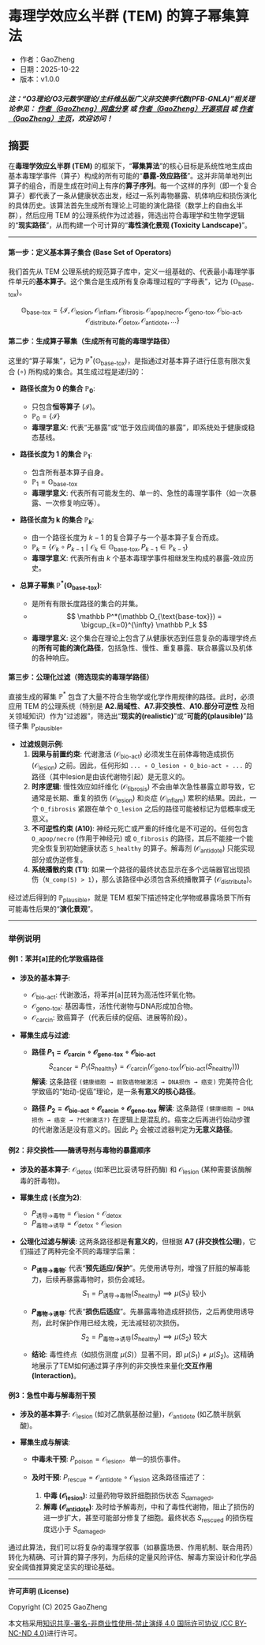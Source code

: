 # **毒理学效应幺半群 (TEM) 的算子幂集算法**

- 作者：GaoZheng
- 日期：2025-10-22
- 版本：v1.0.0

#### ***注：“O3理论/O3元数学理论/主纤维丛版广义非交换李代数(PFB-GNLA)”相关理论参见： [作者（GaoZheng）网盘分享](https://drive.google.com/drive/folders/1lrgVtvhEq8cNal0Aa0AjeCNQaRA8WERu?usp=sharing) 或 [作者（GaoZheng）开源项目](https://github.com/CTaiDeng/open_meta_mathematical_theory) 或 [作者（GaoZheng）主页](https://mymetamathematics.blogspot.com)，欢迎访问！***

## 摘要
在**毒理学效应幺半群 (TEM)** 的框架下，“**幂集算法**”的核心目标是系统性地生成由基本毒理学事件（算子）构成的所有可能的“**暴露-效应路径**”。这并非简单地列出算子的组合，而是生成在时间上有序的**算子序列**。每一个这样的序列（即一个复合算子）都代表了一条从健康状态出发，经过一系列毒物暴露、机体响应和损伤演化的具体历史。该算法首先生成所有理论上可能的演化路径（数学上的自由幺半群），然后应用 TEM 的公理系统作为过滤器，筛选出符合毒理学和生物学逻辑的“**现实路径**”，从而构建一个可计算的“**毒性演化景观 (Toxicity Landscape)**”。

---

#### **第一步：定义基本算子集合 (Base Set of Operators)**

我们首先从 TEM 公理系统的规范算子库中，定义一组基础的、代表最小毒理学事件单元的**基本算子**。这个集合是生成所有复杂毒理过程的“字母表”，记为 $(\mathbb O_{\text{base-tox}})$。

$$
\mathbb O_{\text{base-tox}} = \{ \mathcal I, \mathcal O_{\text{lesion}}, \mathcal O_{\text{inflam}}, \mathcal O_{\text{fibrosis}}, \mathcal O_{\text{apop/necro}}, \mathcal O_{\text{geno-tox}}, \mathcal O_{\text{bio-act}}, \mathcal O_{\text{distribute}}, \mathcal O_{\text{detox}}, \mathcal O_{\text{antidote}}, \dots \}
$$

#### **第二步：生成算子幂集（生成所有可能的毒理学路径）**

这里的“算子幂集”，记为 $\mathbb P^*(\mathbb O_{\text{base-tox}})$，是指通过对基本算子进行任意有限次复合 $(\circ)$ 所构成的集合。其生成过程是递归的：

*   **路径长度为 0 的集合 $\mathbb P_0$**:
    *   只包含**恒等算子** $(\mathcal I)$。
    *   $\mathbb P_0 = \{ \mathcal I \}$
    *   **毒理学意义**: 代表“无暴露”或“低于效应阈值的暴露”，即系统处于健康或稳态基线。

*   **路径长度为 1 的集合 $\mathbb P_1$**:
    *   包含所有基本算子自身。
    *   $\mathbb P_1 = \mathbb O_{\text{base-tox}}$
    *   **毒理学意义**: 代表所有可能发生的、单一的、急性的毒理学事件（如一次暴露、一次修复响应等）。

*   **路径长度为 k 的集合 $\mathbb P_k$**:
    *   由一个路径长度为 $k-1$ 的复合算子与一个基本算子复合而成。
    *   $\mathbb P_k = \{ \mathcal O_{k} \circ P_{k-1} \mid \mathcal O_{k} \in \mathbb O_{\text{base-tox}}, P_{k-1} \in \mathbb P_{k-1} \}$
    *   **毒理学意义**: 代表所有由 $k$ 个基本毒理学事件相继发生构成的暴露-效应历史。

*   **总算子幂集 $\mathbb P^*(\mathbb O_{\text{base-tox}})$**:
    *   是所有有限长度路径的集合的并集。
    *   $$ \mathbb P^*(\mathbb O_{\text{base-tox}}) = \bigcup_{k=0}^{\infty} \mathbb P_k $$
    *   **毒理学意义**: 这个集合在理论上包含了从健康状态到任意复杂的毒理学终点的**所有可能的演化路径**，包括急性、慢性、重复暴露、联合暴露以及机体的各种响应。

#### **第三步：公理化过滤（筛选现实的毒理学路径）**

直接生成的幂集 $\mathbb P^*$ 包含了大量不符合生物学或化学作用规律的路径。此时，必须应用 TEM 的公理系统（特别是 **A2.局域性**、**A7.非交换性**、**A10.部分可逆性** 及相关领域知识）作为“过滤器”，筛选出“**现实的(realistic)**”或“**可能的(plausible)**”路径子集 $\mathbb P_{\text{plausible}}$。

*   **过滤规则示例**:
    1.  **因果与前置约束**: 代谢激活 $(\mathcal O_{\text{bio-act}})$ 必须发生在前体毒物造成损伤 $(\mathcal O_{\text{lesion}})$ 之前。因此，任何形如 `... ∘ O_lesion ∘ O_bio-act ∘ ...` 的路径（其中lesion是由该代谢物引起）是无意义的。
    2.  **时序逻辑**: 慢性效应如纤维化 $(\mathcal O_{\text{fibrosis}})$ 不会由单次急性暴露立即导致，它通常是长期、重复的损伤 $(\mathcal O_{\text{lesion}})$ 和炎症 $(\mathcal O_{\text{inflam}})$ 累积的结果。因此，一个 `O_fibrosis` 紧跟在单个 `O_lesion` 之后的路径可能被标记为低概率或无意义。
    3.  **不可逆性约束 (A10)**: 神经元死亡或严重的纤维化是不可逆的。任何包含 `O_apop/necro` (作用于神经元) 或 `O_fibrosis` 的路径，其后不能接一个能完全恢复到初始健康状态 `S_healthy` 的算子。解毒剂 $(\mathcal O_{\text{antidote}})$ 只能实现部分或伪逆修复。
    4.  **系统播散约束 (T1)**: 如果一个路径的最终状态显示在多个远端器官出现损伤（`N_comp(S) > 1`），那么该路径中必须包含系统播散算子 $(\mathcal O_{\text{distribute}})$。

经过滤后得到的 $\mathbb P_{\text{plausible}}$，就是 TEM 框架下描述特定化学物或暴露场景下所有可能毒性后果的“**演化景观**”。

---

### **举例说明**

#### **例1：苯并[a]芘的化学致癌路径**

*   **涉及的基本算子**:
    *   $\mathcal O_{\text{bio-act}}$: 代谢激活，将苯并[a]芘转为高活性环氧化物。
    *   $\mathcal O_{\text{geno-tox}}$: 基因毒性，活性代谢物与DNA形成加合物。
    *   $\mathcal O_{\text{carcin}}$: 致癌算子（代表后续的促癌、进展等阶段）。

*   **幂集生成与过滤**:
    *   **路径 $P_1 = \mathcal O_{\text{carcin}} \circ \mathcal O_{\text{geno-tox}} \circ \mathcal O_{\text{bio-act}}$**
        $$ S_{\text{cancer}} = P_1(S_{\text{healthy}}) = \mathcal O_{\text{carcin}}(\mathcal O_{\text{geno-tox}}(\mathcal O_{\text{bio-act}}(S_{\text{healthy}}))) $$
        **解读**: 这条路径 `(健康细胞 → 前致癌物被激活 → DNA损伤 → 癌变)` 完美符合化学致癌的“始动-促癌”理论，是一条**有意义的核心路径**。

    *   **路径 $P_2 = \mathcal O_{\text{bio-act}} \circ \mathcal O_{\text{carcin}} \circ \mathcal O_{\text{geno-tox}}$**
        **解读**: 这条路径 `(健康细胞 → DNA损伤 → 癌变 → ?代谢激活?)` 在逻辑上是混乱的。癌变之后再进行始动步骤的代谢激活是没有意义的。因此 $P_2$ 会被过滤器判定为**无意义路径**。

#### **例2：非交换性——酶诱导剂与毒物的暴露顺序**

*   **涉及的基本算子**: $\mathcal O_{\text{detox}}$ (如苯巴比妥诱导肝药酶) 和 $\mathcal O_{\text{lesion}}$ (某种需要该酶解毒的肝毒物)。

*   **幂集生成 (长度为2)**:
    *   $P_{\text{诱导→毒物}} = \mathcal O_{\text{lesion}} \circ \mathcal O_{\text{detox}}$
    *   $P_{\text{毒物→诱导}} = \mathcal O_{\text{detox}} \circ \mathcal O_{\text{lesion}}$

*   **公理化过滤与解读**: 这两条路径都是**有意义的**，但根据 **A7 (非交换性公理)**，它们描述了两种完全不同的毒理学后果：
    *   **$P_{\text{诱导→毒物}}$**: 代表“**预先适应/保护**”。先使用诱导剂，增强了肝脏的解毒能力，后续再暴露毒物时，损伤会减轻。
        $$ S_1 = P_{\text{诱导→毒物}}(S_{\text{healthy}}) \implies \mu(S_1) \text{ 较小} $$

    *   **$P_{\text{毒物→诱导}}$**: 代表“**损伤后适应**”。先暴露毒物造成肝损伤，之后再使用诱导剂，此时保护作用已经太晚，无法减轻初次损伤。
        $$ S_2 = P_{\text{毒物→诱导}}(S_{\text{healthy}}) \implies \mu(S_2) \text{ 较大} $$

    *   **结论**: 毒性终点（如损伤测度 $\mu(S)$）显著不同，即 $\mu(S_1) \neq \mu(S_2)$。这精确地展示了TEM如何通过算子序列的非交换性来量化**交互作用 (Interaction)**。

#### **例3：急性中毒与解毒剂干预**

*   **涉及的基本算子**: $\mathcal O_{\text{lesion}}$ (如对乙酰氨基酚过量)，$\mathcal O_{\text{antidote}}$ (如乙酰半胱氨酸)。

*   **幂集生成与解读**:
    *   **中毒未干预**: $P_{\text{poison}} = \mathcal O_{\text{lesion}}$。单一的损伤事件。

    *   **及时干预**: $P_{\text{rescue}} = \mathcal O_{\text{antidote}} \circ \mathcal O_{\text{lesion}}$
        这条路径描述了：
        1.  **中毒 ($\mathcal O_{\text{lesion}}$)**: 过量药物导致肝细胞损伤状态 $S_{\text{damaged}}$。
        2.  **解毒 ($\mathcal O_{\text{antidote}}$)**: 及时给予解毒剂，中和了毒性代谢物，阻止了损伤的进一步扩大，甚至可能部分修复了细胞。最终状态 $S_{\text{rescued}}$ 的损伤程度远小于 $S_{\text{damaged}}$。

通过此算法，我们可以将复杂的毒理学叙事（如暴露场景、作用机制、联合用药）转化为精确、可计算的算子序列，为后续的定量风险评估、解毒方案设计和化学品安全阈值推算奠定坚实的理论基础。

---

**许可声明 (License)**

Copyright (C) 2025 GaoZheng

本文档采用[知识共享-署名-非商业性使用-禁止演绎 4.0 国际许可协议 (CC BY-NC-ND 4.0)](https://creativecommons.org/licenses/by-nc-nd/4.0/deed.zh-Hans)进行许可。

